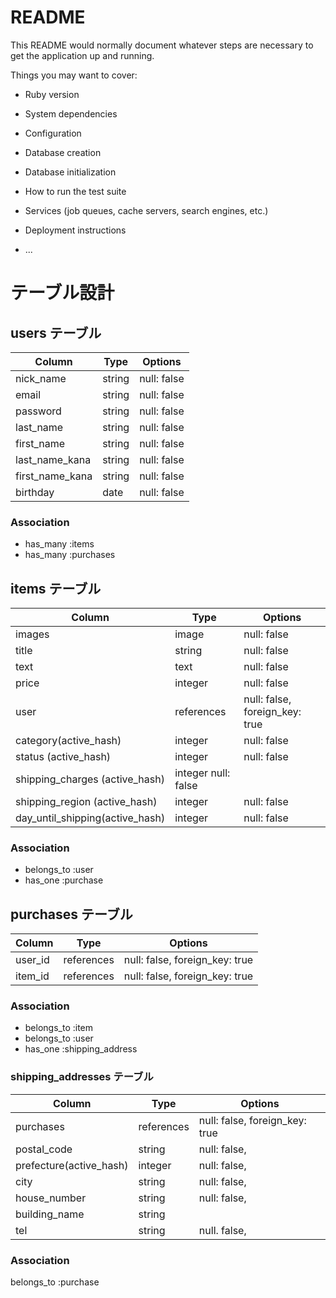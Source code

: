 # README

This README would normally document whatever steps are necessary to get the
application up and running.

Things you may want to cover:

* Ruby version

* System dependencies

* Configuration

* Database creation

* Database initialization

* How to run the test suite

* Services (job queues, cache servers, search engines, etc.)

* Deployment instructions

* ...
# テーブル設計

## users テーブル

| Column         | Type   | Options     |
| --------       | ------ | ----------- |
| nick_name      | string | null: false |
| email          | string | null: false |
| password       | string | null: false |
| last_name      | string | null: false |
| first_name     | string | null: false |
| last_name_kana | string | null: false |
| first_name_kana| string | null: false |
| birthday       | date   | null: false |

 ### Association

 - has_many :items
 - has_many :purchases
 


## items テーブル

| Column              | Type       | Options                        |
| ------              | ------     | -----------                    |
| images              | image      | null: false                    |
| title               | string     | null: false                    |
| text                | text       | null: false                    |
| price               | integer    | null: false                    |
| user                | references | null: false, foreign_key: true |
| category(active_hash)            |  integer| null: false          |
| status (active_hash)             | integer | null: false          |
| shipping_charges (active_hash)   | integer   null: false          |
| shipping_region (active_hash)    | integer | null: false          |
| day_until_shipping(active_hash)  | integer | null: false          |



### Association

- belongs_to :user
- has_one    :purchase

## purchases テーブル

| Column | Type       | Options                        |
| ------ | ---------- | ------------------------------ |
| user_id| references | null: false, foreign_key: true |
| item_id| references | null: false, foreign_key: true |

### Association

- belongs_to :item
- belongs_to :user
- has_one    :shipping_address


### shipping_addresses テーブル

| Column             | Type        | Options                       |
| -------            | ----------  | ----------------------------- | 
|  purchases         |  references | null: false, foreign_key: true|
|  postal_code       |   string    | null: false,                  |
|  prefecture(active_hash)         | integer| null: false,         |
|  city              |   string    | null: false,                  |
|  house_number      |   string    | null: false,                  |
|  building_name     |   string    |                               |
|  tel               |   string    | null.  false,                 |
### Association

belongs_to :purchase











